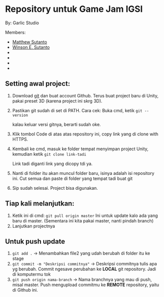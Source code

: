 # Repository untuk Game Jam IGSI
By: Garlic Studio

Members:
- [Matthew Sutanto](https://github.com/mtstnt)
- [Winson E. Sutanto](https://github.com/kaburov38)
-
-
-
-

## Setting awal project:
1. Download [git](https://git-scm.com/downloads) dan buat account Github. Terus buat project baru di Unity, pakai preset 3D (karena project ini skrg 3D).
2. Pastikan git sudah di set di PATH. Cara cek: Buka cmd, ketik
	<code>git --version</code>

	kalau keluar versi gitnya, berarti sudah oke.
3. Klik tombol Code di atas atas repository ini, copy link yang di clone with HTTPS.
4. Kembali ke cmd, masuk ke folder tempat menyimpan project Unity, kemudian ketik
	<code>git clone link-tadi</code>

	Link tadi diganti link yang dicopy tdi ya.
5.  Nanti di folder itu akan muncul folder baru, isinya adalah isi repository ini. Cut semua dan paste di folder yang tempat tadi buat git
6. Sip sudah selesai. Project bisa digunakan.

## Tiap kali melanjutkan:
1. Ketik ini di cmd: <code>git pull origin master</code>
Ini untuk update kalo ada yang baru di master. (Sementara ini kita pakai master, nanti pindah branch)
2. Lanjutkan projectnya

## Untuk push update
1. <code>git add .</code> -> Menambahkan file2 yang udah berubah di folder itu ke stage
2. <code>git commit -m "Deskripsi commitnya"</code> -> Deskripsi commitnya tulis apa yg berubah. Commit ngesave perubahan ke **LOCAL** git repository. Jadi di komputermu tok
3. <code>git push origin nama-branch</code> -> Nama branchnya yang mau di push, misal master. Push mengupload commitmu ke **REMOTE** repository, yaitu di Github ini.
